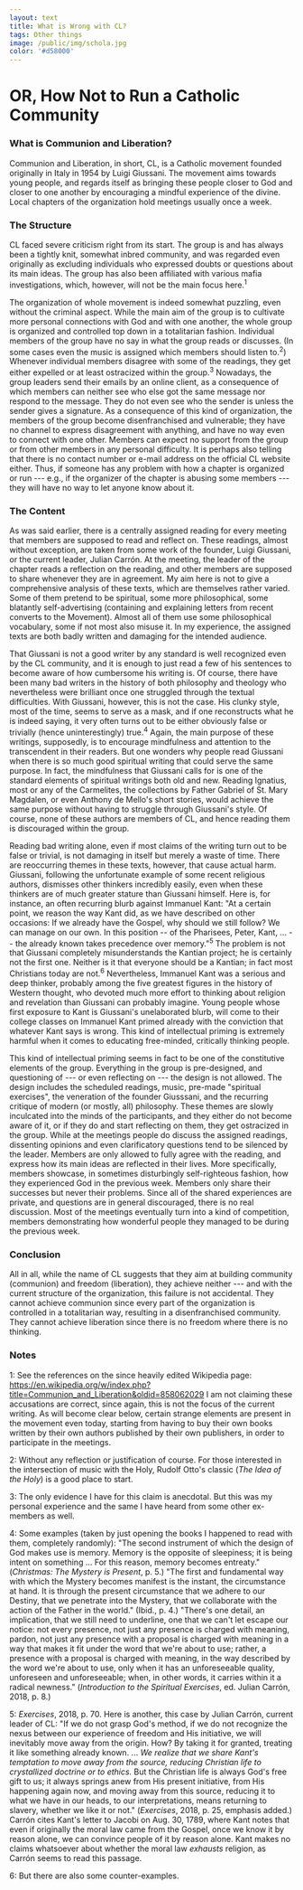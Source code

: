 ```yaml
---
layout: text
title: What is Wrong with CL?
tags: Other things
image: /public/img/schola.jpg
color: '#d58000'
---
```




# OR, How Not to Run a Catholic Community


### What is Communion and Liberation?

Communion and Liberation, in short, CL, is a Catholic movement founded originally in Italy in 1954 by Luigi Giussani. The movement aims towards young people, and regards itself as bringing these people closer to God and closer to one another by encouraging a mindful experience of the divine. Local chapters of the organization hold meetings usually once a week.

### The Structure

CL faced severe criticism right from its start. The group is and has always been a tightly knit, somewhat inbred community, and was regarded even originally as excluding individuals who expressed doubts or questions about its main ideas. The group has also been affiliated with various mafia investigations, which, however, will not be the main focus here.<sup>1</sup>

The organization of whole movement is indeed somewhat puzzling, even without the criminal aspect. While the main aim of the group is to cultivate more personal connections with God and with one another, the whole group is organized and controlled top down in a totalitarian fashion. Individual members of the group have no say in what the group reads or discusses. (In some cases even the music is assigned which members should listen to.<sup>2</sup>) Whenever individual members disagree with some of the readings, they get either expelled or at least ostracized within the group.<sup>3</sup> Nowadays, the group leaders send their emails by an online client, as a consequence of which members can neither see who else got the same message nor respond to the message. They do not even see who the sender is unless the sender gives a signature. As a consequence of this kind of organization, the members of the group become disenfranchised and vulnerable; they have no channel to express disagreement with anything, and have no way even to connect with one other. Members can expect no support from the group or from other members in any personal difficulty.  It is perhaps also telling that there is no contact number or e-mail address on the official CL website either. Thus, if someone has any problem with how a chapter is organized or run --- e.g., if the organizer of the chapter is abusing some members --- they will have no way to let anyone know about it.


### The Content

As was said earlier, there is a centrally assigned reading for every meeting that members are supposed to read and reflect on. These readings, almost without exception, are taken from some work of the founder, Luigi Giussani, or the current leader, Julian Carrón. At the meeting, the leader of the chapter reads a reflection on the reading, and other members are supposed to share whenever they are in agreement.
My aim here is not to give a comprehensive analysis of these texts, which are themselves rather varied. Some of them pretend to be spiritual, some more philosophical, some blatantly self-advertising (containing and explaining letters from recent converts to the Movement). Almost all of them use some philosophical vocabulary, some if not most also misuse it. In my experience, the assigned texts are both badly written and damaging for the intended audience.

That Giussani is not a good writer by any standard is well recognized even by the CL community, and it is enough to just read a few of his sentences to become aware of how cumbersome his writing is. Of course, there have been many bad writers in the history of both philosophy and theology who nevertheless were brilliant once one struggled through the textual difficulties. With Giussani, however, this is not the case. His clunky style, most of the time, seems to serve as a mask, and if one reconstructs what he is indeed saying, it very often turns out to be either obviously false or trivially (hence uninterestingly) true.<sup>4</sup>
Again, the main purpose of these writings, supposedly, is to encourage mindfulness and attention to the transcendent in their readers. But one wonders why people read Giussani when there is so much good spiritual writing that could serve the same purpose. In fact, the mindfulness that Giussani calls for is one of the standard elements of spiritual writings both old and new. Reading Ignatius, most or any of the Carmelites, the collections by Father Gabriel of St. Mary Magdalen, or even Anthony de Mello's short stories, would achieve the same purpose without having to struggle through Giussani's style. Of course, none of these authors are members of CL, and hence reading them is discouraged within the group.

Reading bad writing alone, even if most claims of the writing turn out to be false or trivial, is not damaging in itself but merely a waste of time. There are reoccurring themes in these texts, however, that cause actual harm. Giussani, following the unfortunate example of some recent religious authors, dismisses other thinkers incredibly easily, even when these thinkers are of much greater stature than Giussani himself. Here is, for instance, an often recurring blurb against Immanuel Kant: "At a certain point, we reason the way Kant did, as we have described on other occasions: If we already have the Gospel, why should we still follow? We can manage on our own. In this position -- of the Pharisees, Peter, Kant, ... -- the already known takes precedence over memory."<sup>5</sup>
The problem is not that Giussani completely misunderstands the Kantian project; he is certainly not the first one. Neither is it  that everyone should be a Kantian; in fact most Christians today are not.<sup>6</sup> Nevertheless, Immanuel Kant was a serious and deep thinker, probably among the five greatest figures in the history of Western thought, who devoted much more effort to thinking about religion and revelation than Giussani can probably imagine. Young people whose first exposure to Kant is Giussani's unelaborated blurb, will come to their college classes on Immanuel Kant primed already with the conviction that whatever Kant says is wrong. This kind of intellectual priming is extremely harmful when it comes to educating free-minded, critically thinking people.

This kind of intellectual priming seems in fact to be one of the constitutive elements of the group. Everything in the group is pre-designed, and questioning of --- or even reflecting on --- the design is not allowed. The design includes the scheduled readings, music, pre-made "spiritual exercises", the veneration of the founder Giusssani, and the recurring critique of modern (or mostly, all) philosophy. These themes are slowly inculcated into the minds of the participants, and they either do not become aware of it, or if they do and start reflecting on them, they get ostracized in the group. While at the meetings people do discuss the assigned readings, dissenting opinions and even clarificatory questions tend to be silenced by the leader. Members are only allowed to fully agree with the reading, and express how its main ideas are reflected in their lives. More specifically, members showcase, in sometimes disturbingly self-righteous fashion, how they experienced God in the previous week. Members only share their successes but never their problems. Since all of the shared experiences are private, and questions are in general discouraged, there is no real discussion. Most of the meetings eventually turn into a kind of competition, members demonstrating how wonderful people they managed to be during the previous week.


### Conclusion

All in all, while the name of CL suggests that they aim at building community (communion) and freedom (liberation), they achieve neither --- and with the current structure of the organization, this failure is not accidental. They cannot achieve communion since every part of the organization is controlled in a totalitarian way, resulting in a disenfranchised community. They cannot achieve liberation since there is no freedom where there is no thinking.


### Notes

1: See the references on the since heavily edited Wikipedia page: https://en.wikipedia.org/w/index.php?title=Communion_and_Liberation&oldid=858062029
I am not claiming these accusations are correct, since again, this is not the focus of the current writing. As will become clear below, certain strange elements are present in the movement even today, starting from having to buy their own books written by their own authors published by their own publishers, in order to participate in the meetings.

2: Without any reflection or justification of course. For those interested in the intersection of music with the Holy, Rudolf Otto's classic (*The Idea of the Holy*) is a good place to start.

3: The only evidence I have for this claim is anecdotal. But this was my personal experience and the same I have heard from some other ex-members as well.

4: Some examples (taken by just opening the books I happened to read with them, completely randomly): "The second instrument of which the design of God makes use is memory. Memory is the opposite of sleepiness; it is being intent on something ... For this reason, memory becomes entreaty." (*Christmas: The Mystery is Present*, p. 5.)
"The first and fundamental way with which the Mystery becomes manifest is the instant, the circumstance at hand. It is through the present circumstance that we adhere to our Destiny, that we penetrate into the Mystery, that we collaborate with the action of the Father in the world." (Ibid., p. 4.)
"There's one detail, an implication, that we still need to underline, one that we can't let escape our notice: not every presence, not just any presence is charged with meaning, pardon, not just any presence with a proposal is charged with meaning in a way that makes it fit under the word that we're about to use; rather, a presence with a proposal is charged with meaning, in the way described by the word we're about to use, only when it has an unforeseeable quality, unforeseen and unforeseeable; when, in other words, it carries within it a radical newness." (*Introduction to the Spiritual Exercises*, ed. Julian Carrón, 2018, p. 8.)

5: *Exercises*, 2018, p. 70. Here is another, this case by Julian Carrón, current leader of CL: "If we do not grasp God's method, if we do not recognize the nexus between our experience of freedom and His initiative, we will inevitably move away from the origin. How? By taking it for granted, treating it like something already known. ... *We realize that we share Kant's temptation to move away from the source, reducing Christian life to crystallized doctrine or to ethics.* But the Christian life is always God's free gift to us; it always springs anew from His present initiative, from His happening again now, and moving away from this source, reducing it to what we have in our heads, to our interpretations, means returning to slavery, whether we like it or not." (*Exercises*, 2018, p. 25, emphasis added.) Carrón cites Kant's letter to Jacobi on Aug. 30, 1789, where Kant notes that even if originally the moral law came from the Gospel, once we know  it by reason alone, we can convince people of it by reason alone. Kant makes no claims whatsoever about whether the moral law *exhausts* religion, as Carrón seems to read this passage.

6: But there are also some counter-examples.
